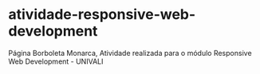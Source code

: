 # atividade-responsive-web-development
Página Borboleta Monarca, Atividade realizada para o módulo Responsive Web Development - UNIVALI
